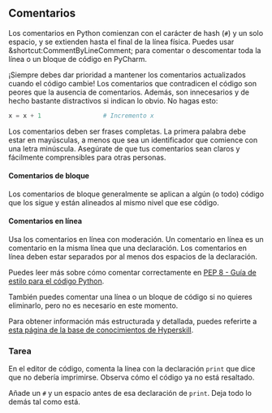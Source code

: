 ## Comentarios

Los comentarios en Python comienzan con el carácter de hash (`#`) y un solo espacio,
y se extienden hasta el final de la línea física. Puedes usar &shortcut:CommentByLineComment; para comentar
o descomentar toda la línea o un bloque de código en PyCharm.

¡Siempre debes dar prioridad a mantener los comentarios actualizados cuando el código cambie!
Los comentarios que contradicen el código son peores que la ausencia de comentarios.
Además, son innecesarios y de hecho bastante distractivos si indican lo obvio. No hagas esto:

```python
x = x + 1                 # Incremento x
```

Los comentarios deben ser frases completas. La primera palabra debe estar en mayúsculas,
a menos que sea un identificador que comience con una letra minúscula. Asegúrate de que
tus comentarios sean claros y fácilmente comprensibles para otras personas.

#### Comentarios de bloque

Los comentarios de bloque generalmente se aplican a algún (o todo) código que los sigue y
están alineados al mismo nivel que ese código.

#### Comentarios en línea

Usa los comentarios en línea con moderación. Un comentario en línea es un comentario en
la misma línea que una declaración. Los comentarios en línea deben estar separados por al menos dos espacios de la declaración.

Puedes leer más sobre cómo comentar correctamente en <a href="https://www.python.org/dev/peps/pep-0008/#comments">PEP 8 - Guía de estilo para el código Python</a>.

También puedes comentar una línea o un bloque de código si no quieres eliminarlo, pero no es necesario en este momento.

Para obtener información más estructurada y detallada, puedes referirte a [esta página de la base de conocimientos de Hyperskill](https://hyperskill.org/learn/step/6081?utm_source=jba&utm_medium=jba_courses_links).

### Tarea
En el editor de código, comenta la línea con la declaración `print` que dice que no debería imprimirse.
Observa cómo el código ya no está resaltado.

<div class="hint">
  Añade un <code>#</code> y un espacio antes de esa declaración de <code>print</code>. Deja todo lo demás tal como está.
</div>